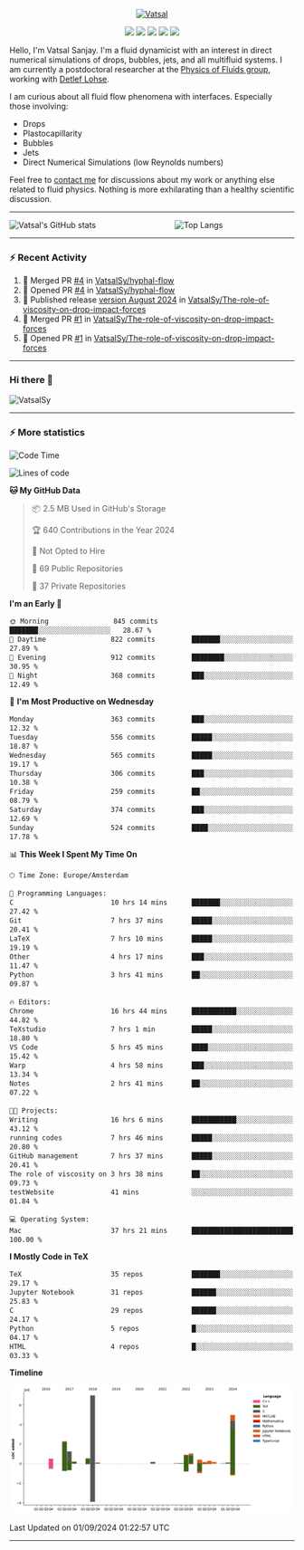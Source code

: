 <center>

[<img alt="Vatsal" width="200px" src="https://www.dropbox.com/s/dxyybgtblo8er6h/Logo_Vatsal_Vector.png?raw=1">](https://www.vatsalsanjay.com)

[<img src="https://img.shields.io/badge/googlescholar-4285F4?&style=for-the-badge&logo=googlescholar&logoColor=white">](https://scholar.google.com/citations?hl=en&user=67aQviYAAAAJ)
[<img src="https://img.shields.io/static/v1.svg?&style=for-the-badge&logo=ResearchGate&label=&message=ResearchGate&logoColor=white&color=green">](https://www.researchgate.net/profile/Vatsal-Sanjay-2)
[<img src="https://img.shields.io/badge/twitter-1DA1F2?&style=for-the-badge&logo=twitter&logoColor=white">](https://twitter.com/VatsalSanjay)
[<img src="https://img.shields.io/badge/linkedin-0A66C2?&style=for-the-badge&logo=linkedin">](https://www.linkedin.com/in/vatsalsanjay/)
[<img src="https://img.shields.io/badge/orcid-A6CE39?&style=for-the-badge&logo=orcid&logoColor=white">](https://orcid.org/0000-0002-4293-6099)

</center>

Hello, I'm Vatsal Sanjay. I'm a fluid dynamicist with an interest in direct numerical simulations of drops, bubbles, jets, and all multifluid systems. I am currently a postdoctoral researcher at the [Physics of Fluids group](https://pof.tnw.utwente.nl), working with [Detlef Lohse](https://en.wikipedia.org/wiki/Detlef_Lohse). 

I am curious about all fluid flow phenomena with interfaces. Especially those involving:

- Drops
- Plastocapillarity
- Bubbles
- Jets
- Direct Numerical Simulations (low Reynolds numbers)

Feel free to [contact me](mailto:contact@vatsalsanjay.com) for discussions about my work or anything else related to fluid physics. Nothing is more exhilarating than a healthy scientific discussion.

<!-- ![Vatsal's GitHub stats](https://github-readme-stats-xi-wine-74.vercel.app/api?username=VatsalSy&show_icons=true&theme=vision-friendly-dark)

![Top Langs](https://github-readme-stats-xi-wine-74.vercel.app/api/top-langs/?username=VatsalSy&layout=compact&theme=vision-friendly-dark) -->

---
<div style="display: flex; justify-content: space-between;">
    <img src="https://github-readme-stats-xi-wine-74.vercel.app/api?username=VatsalSy&show_icons=true&theme=vision-friendly-dark" alt="Vatsal's GitHub stats" style="width: 55%;">
    <img src="https://github-readme-stats-xi-wine-74.vercel.app/api/top-langs/?username=VatsalSy&layout=compact&theme=vision-friendly-dark" alt="Top Langs" style="width: 42%;">
</div>

---

### :zap: Recent Activity

<!--START_SECTION:activity-->
1. 🎉 Merged PR [#4](https://github.com/VatsalSy/hyphal-flow/pull/4) in [VatsalSy/hyphal-flow](https://github.com/VatsalSy/hyphal-flow)
2. 💪 Opened PR [#4](https://github.com/VatsalSy/hyphal-flow/pull/4) in [VatsalSy/hyphal-flow](https://github.com/VatsalSy/hyphal-flow)
3. 🚀 Published release [version August 2024](https://github.com/VatsalSy/The-role-of-viscosity-on-drop-impact-forces/releases/tag/v1.0) in [VatsalSy/The-role-of-viscosity-on-drop-impact-forces](https://github.com/VatsalSy/The-role-of-viscosity-on-drop-impact-forces)
4. 🎉 Merged PR [#1](https://github.com/VatsalSy/The-role-of-viscosity-on-drop-impact-forces/pull/1) in [VatsalSy/The-role-of-viscosity-on-drop-impact-forces](https://github.com/VatsalSy/The-role-of-viscosity-on-drop-impact-forces)
5. 💪 Opened PR [#1](https://github.com/VatsalSy/The-role-of-viscosity-on-drop-impact-forces/pull/1) in [VatsalSy/The-role-of-viscosity-on-drop-impact-forces](https://github.com/VatsalSy/The-role-of-viscosity-on-drop-impact-forces)
<!--END_SECTION:activity-->
---

### Hi there 👋
<p align="left"> <img src="https://komarev.com/ghpvc/?username=VatsalSy&label=Profile%20views&color=orange&style=for-the-badge" alt="VatsalSy" /> </p>

---
### :zap: More statistics

<!--START_SECTION:waka-->
![Code Time](http://img.shields.io/badge/Code%20Time-261%20hrs%2033%20mins-blue)

![Lines of code](https://img.shields.io/badge/From%20Hello%20World%20I%27ve%20Written-20.3%20million%20lines%20of%20code-blue)

**🐱 My GitHub Data** 

> 📦 2.5 MB Used in GitHub's Storage 
 > 
> 🏆 640 Contributions in the Year 2024
 > 
> 🚫 Not Opted to Hire
 > 
> 📜 69 Public Repositories 
 > 
> 🔑 37 Private Repositories 
 > 
**I'm an Early 🐤** 

```text
🌞 Morning                845 commits         ███████░░░░░░░░░░░░░░░░░░   28.67 % 
🌆 Daytime                822 commits         ███████░░░░░░░░░░░░░░░░░░   27.89 % 
🌃 Evening                912 commits         ████████░░░░░░░░░░░░░░░░░   30.95 % 
🌙 Night                  368 commits         ███░░░░░░░░░░░░░░░░░░░░░░   12.49 % 
```
📅 **I'm Most Productive on Wednesday** 

```text
Monday                   363 commits         ███░░░░░░░░░░░░░░░░░░░░░░   12.32 % 
Tuesday                  556 commits         █████░░░░░░░░░░░░░░░░░░░░   18.87 % 
Wednesday                565 commits         █████░░░░░░░░░░░░░░░░░░░░   19.17 % 
Thursday                 306 commits         ███░░░░░░░░░░░░░░░░░░░░░░   10.38 % 
Friday                   259 commits         ██░░░░░░░░░░░░░░░░░░░░░░░   08.79 % 
Saturday                 374 commits         ███░░░░░░░░░░░░░░░░░░░░░░   12.69 % 
Sunday                   524 commits         ████░░░░░░░░░░░░░░░░░░░░░   17.78 % 
```


📊 **This Week I Spent My Time On** 

```text
🕑︎ Time Zone: Europe/Amsterdam

💬 Programming Languages: 
C                        10 hrs 14 mins      ███████░░░░░░░░░░░░░░░░░░   27.42 % 
Git                      7 hrs 37 mins       █████░░░░░░░░░░░░░░░░░░░░   20.41 % 
LaTeX                    7 hrs 10 mins       █████░░░░░░░░░░░░░░░░░░░░   19.19 % 
Other                    4 hrs 17 mins       ███░░░░░░░░░░░░░░░░░░░░░░   11.47 % 
Python                   3 hrs 41 mins       ██░░░░░░░░░░░░░░░░░░░░░░░   09.87 % 

🔥 Editors: 
Chrome                   16 hrs 44 mins      ███████████░░░░░░░░░░░░░░   44.82 % 
TeXstudio                7 hrs 1 min         █████░░░░░░░░░░░░░░░░░░░░   18.80 % 
VS Code                  5 hrs 45 mins       ████░░░░░░░░░░░░░░░░░░░░░   15.42 % 
Warp                     4 hrs 58 mins       ███░░░░░░░░░░░░░░░░░░░░░░   13.34 % 
Notes                    2 hrs 41 mins       ██░░░░░░░░░░░░░░░░░░░░░░░   07.22 % 

🐱‍💻 Projects: 
Writing                  16 hrs 6 mins       ███████████░░░░░░░░░░░░░░   43.12 % 
running codes            7 hrs 46 mins       █████░░░░░░░░░░░░░░░░░░░░   20.80 % 
GitHub management        7 hrs 37 mins       █████░░░░░░░░░░░░░░░░░░░░   20.41 % 
The role of viscosity on 3 hrs 38 mins       ██░░░░░░░░░░░░░░░░░░░░░░░   09.73 % 
testWebsite              41 mins             ░░░░░░░░░░░░░░░░░░░░░░░░░   01.84 % 

💻 Operating System: 
Mac                      37 hrs 21 mins      █████████████████████████   100.00 % 
```

**I Mostly Code in TeX** 

```text
TeX                      35 repos            ███████░░░░░░░░░░░░░░░░░░   29.17 % 
Jupyter Notebook         31 repos            ██████░░░░░░░░░░░░░░░░░░░   25.83 % 
C                        29 repos            ██████░░░░░░░░░░░░░░░░░░░   24.17 % 
Python                   5 repos             █░░░░░░░░░░░░░░░░░░░░░░░░   04.17 % 
HTML                     4 repos             █░░░░░░░░░░░░░░░░░░░░░░░░   03.33 % 
```



**Timeline**

![Lines of Code chart](https://raw.githubusercontent.com/VatsalSy/VatsalSy/main/assets/bar_graph.png)


 Last Updated on 01/09/2024 01:22:57 UTC
<!--END_SECTION:waka-->
---
